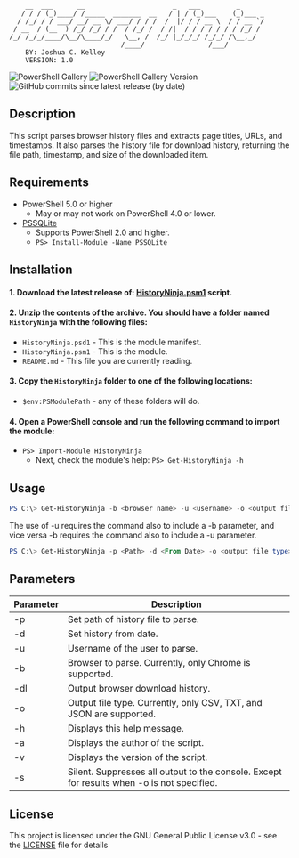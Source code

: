         __  ___      __                      _   ___         _      
       / / / (_)____/ /_____  _______  __   / | / (_)___    (_)___ _
      / /_/ / / ___/ __/ __ \/ ___/ / / /  /  |/ / / __ \  / / __ `/
     / __  / (__  ) /_/ /_/ / /  / /_/ /  / /|  / / / / / / / /_/ / 
    /_/ /_/_/____/\__/\____/_/   \__, /  /_/ |_/_/_/ /_/_/ /\__,_/  
                                /____/                /___/         
        BY: Joshua C. Kelley
        VERSION: 1.0


![PowerShell Gallery](https://img.shields.io/powershellgallery/dt/HistoryNinja)
![PowerShell Gallery Version](https://img.shields.io/powershellgallery/v/HistoryNinja)
![GitHub commits since latest release (by date)](https://img.shields.io/github/commits-since/JCKelley-CYBR/HistoryNinja/latest)

## Description
This script parses browser history files and extracts page titles, URLs, and timestamps. It also parses the history file for download history, returning the file path, timestamp, and size of the downloaded item. 

## Requirements
* PowerShell 5.0 or higher
  * May or may not work on PowerShell 4.0 or lower.
* [PSSQLite](https://www.powershellgallery.com/packages/PSSQLite/1.1.0)
  * Supports PowerShell 2.0 and higher.
  * `PS> Install-Module -Name PSSQLite`

## Installation
#### 1. Download the latest release of: [HistoryNinja.psm1](HistoryNinja.psm1) script.
#### 2. Unzip the contents of the archive. You should have a folder named `HistoryNinja` with the following files:
   * `HistoryNinja.psd1` - This is the module manifest.
   * `HistoryNinja.psm1` - This is the module.
   * `README.md` - This file you are currently reading.
#### 3. Copy the `HistoryNinja` folder to one of the following locations:
   * `$env:PSModulePath` - any of these folders will do.
#### 4. Open a PowerShell console and run the following command to import the module:
   * `PS> Import-Module HistoryNinja`
     * Next, check the module's help: `PS> Get-HistoryNinja -h`


## Usage
```powershell
PS C:\> Get-HistoryNinja -b <browser name> -u <username> -o <output file type>
```

The use of -u requires the command also to include a -b parameter, and vice versa -b requires the command also to include a -u parameter.

```powershell
PS C:\> Get-HistoryNinja -p <Path> -d <From Date> -o <output file type>
```


## Parameters
| Parameter | Description |
|-----------|-------------|
| -p | Set path of history file to parse. |
| -d | Set history from date. |
| -u | Username of the user to parse. |
| -b | Browser to parse. Currently, only Chrome is supported. |
| -dl | Output browser download history. |
| -o | Output file type. Currently, only CSV, TXT, and JSON are supported. |
| -h | Displays this help message. |
| -a | Displays the author of the script. |
| -v | Displays the version of the script. |
| -s | Silent. Suppresses all output to the console. Except for results when -o is not specified.|

## License
This project is licensed under the GNU General Public License v3.0 - see the [LICENSE](LICENSE) file for details

